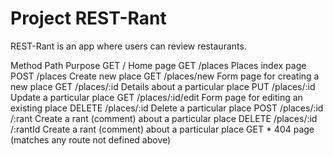 # Project REST-Rant

REST-Rant is an app where users can review restaurants.

Method	Path	Purpose
GET	/	Home page
GET	/places	Places index page
POST	/places	Create new place
GET	/places/new	Form page for creating a new place
GET	/places/:id	Details about a particular place
PUT	/places/:id	Update a particular place
GET	/places/:id/edit	Form page for editing an existing place
DELETE	/places/:id	Delete a particular place
POST	/places/:id /:rant	Create a rant (comment) about a particular place
DELETE	/places/:id /:rantId	Create a rant (comment) about a particular place
GET	*	404 page (matches any route not defined above)